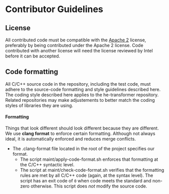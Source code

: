 Contributor Guidelines
======================

License
-------

All contributed code must be compatible with the [Apache
2](https://www.apache.org/licenses/LICENSE-2.0) license, preferably by
being contributed under the Apache 2 license. Code contributed with
another license will need the license reviewed by Intel before it can be
accepted.

Code formatting
---------------

All C/C++ source code in the repository, including the test code, must
adhere to the source-code formatting and style guidelines described
here. The coding style described here applies to the he-transformer repository.
Related repositories may make adjustements to better match the coding
styles of libraries they are using.


#### Formatting

Things that look different should look different because they are
different. We use **clang format** to enforce certain formatting.
Although not always ideal, it is automatically enforced and reduces
merge conflicts.

-   The .clang-format file located in the root of the project specifies
    our format.
    -   The script maint/apply-code-format.sh enforces that formatting
        at the C/C++ syntactic level.
    -   The script at maint/check-code-format.sh verifies that the
        formatting rules are met by all C/C++ code (again, at the
        syntax level). The script has an exit code of `0` when code
        meets the standard and non-zero otherwise. This script does
        *not* modify the source code.

